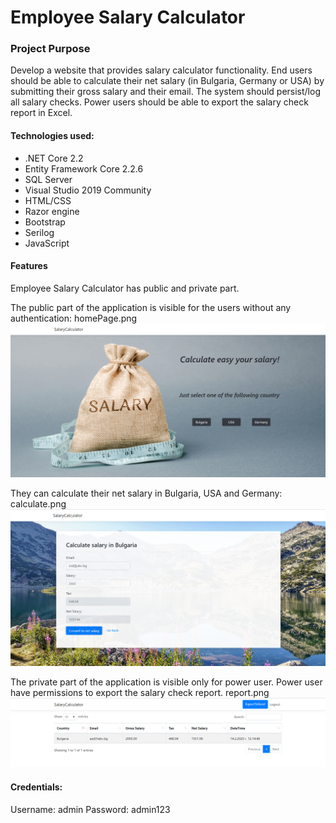 # Employee Salary Calculator

### Project Purpose

Develop a website that provides salary calculator functionality. End users should be able to calculate their net salary (in Bulgaria, Germany or USA) by submitting their gross salary and their email. The system should persist/log all salary checks. Power users should be able to export the salary check report in Excel. 

#### Technologies used: 
   - .NET Core 2.2
   - Entity Framework Core 2.2.6
   - SQL Server 
   - Visual Studio 2019 Community
   - HTML/CSS 
   - Razor engine
   - Bootstrap
   - Serilog
   - JavaScript

#### Features

Employee Salary Calculator has public and private part.

The public part of the application is visible for the users without any authentication:
homePage.png ![](homePage.png)

They can calculate their net salary in Bulgaria, USA and Germany:
calculate.png ![](calculate.png)


The private part of the application is visible only for power user.
Power user have permissions to export the salary check report.
report.png ![](report.png)


#### Credentials:

Username: admin
Password: admin123